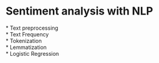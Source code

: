 <h1>Sentiment analysis with NLP</h1>
* Text preprocessing<br>
* Text Frequency<br>
* Tokenization<br>
* Lemmatization<br>
* Logistic Regression<br>
